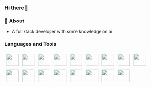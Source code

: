 ### Hi there 👋

### 🌱 About
- A full stack developer with some knowledge on ai

### Languages and Tools
<section>
    <img width="40px" src="https://cdn.jsdelivr.net/gh/devicons/devicon/icons/html5/html5-original.svg" />
    <img src="https://cdn.jsdelivr.net/gh/devicons/devicon/icons/css3/css3-original.svg" />
    <img src="https://cdn.jsdelivr.net/gh/devicons/devicon/icons/javascript/javascript-original.svg" />
    <img src="https://cdn.jsdelivr.net/gh/devicons/devicon/icons/svelte/svelte-original.svg" />
    <img src="https://cdn.jsdelivr.net/gh/devicons/devicon/icons/tailwindcss/tailwindcss-plain.svg" />
    <img src="https://cdn.jsdelivr.net/gh/devicons/devicon/icons/dart/dart-original.svg" />
    <img src="https://cdn.jsdelivr.net/gh/devicons/devicon/icons/flutter/flutter-original.svg" />
    <img src="https://cdn.jsdelivr.net/gh/devicons/devicon/icons/amazonwebservices/amazonwebservices-original.svg" />
    <img src="https://cdn.jsdelivr.net/gh/devicons/devicon/icons/googlecloud/googlecloud-original.svg" />
    <img src="https://cdn.jsdelivr.net/gh/devicons/devicon/icons/firebase/firebase-plain.svg" />
    <img src="https://cdn.jsdelivr.net/gh/devicons/devicon/icons/python/python-original.svg" />
    <img src="https://cdn.jsdelivr.net/gh/devicons/devicon/icons/tensorflow/tensorflow-original.svg" />
    <img src="https://cdn.jsdelivr.net/gh/devicons/devicon/icons/numpy/numpy-original.svg" />
    <img src="https://cdn.jsdelivr.net/gh/devicons/devicon/icons/blender/blender-original.svg" />
    <img src="https://cdn.jsdelivr.net/gh/devicons/devicon/icons/godot/godot-original.svg" />
    <img src="https://cdn.jsdelivr.net/gh/devicons/devicon/icons/linux/linux-original.svg" />
    <img src="https://cdn.jsdelivr.net/gh/devicons/devicon/icons/bash/bash-original.svg" />
          
<section/>

<style>
    img {
        width: 40px;
        transition: all .1s linear;
        padding: 5px;
        border-radius: 0.25rem; 
    }
    
    img:hover {
        background-color: lightgray;
    }
    
    section {
        display: flex;
        flex-direction: row;
        gap: 2px;
        flex-wrap: wrap;
    }
<style/>
